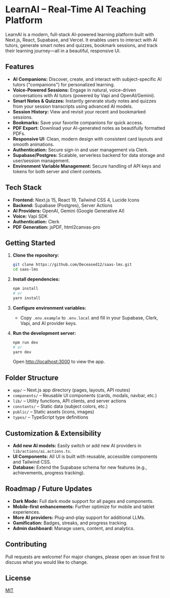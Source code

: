 # LearnAI – Real-Time AI Teaching Platform

LearnAI is a modern, full-stack AI-powered learning platform built with Next.js, React, Supabase, and Vercel. It enables users to interact with AI tutors, generate smart notes and quizzes, bookmark sessions, and track their learning journey—all in a beautiful, responsive UI.

## Features

- **AI Companions:** Discover, create, and interact with subject-specific AI tutors ("companions") for personalized learning.
- **Voice-Powered Sessions:** Engage in natural, voice-driven conversations with AI tutors (powered by Vapi and OpenAI/Gemini).
- **Smart Notes & Quizzes:** Instantly generate study notes and quizzes from your session transcripts using advanced AI models.
- **Session History:** View and revisit your recent and bookmarked sessions.
- **Bookmarks:** Save your favorite companions for quick access.
- **PDF Export:** Download your AI-generated notes as beautifully formatted PDFs.
- **Responsive UI:** Clean, modern design with consistent card layouts and smooth animations.
- **Authentication:** Secure sign-in and user management via Clerk.
- **Supabase/Postgres:** Scalable, serverless backend for data storage and user/session management.
- **Environment Variable Management:** Secure handling of API keys and tokens for both server and client contexts.

## Tech Stack

- **Frontend:** Next.js 15, React 19, Tailwind CSS 4, Lucide Icons
- **Backend:** Supabase (Postgres), Server Actions
- **AI Providers:** OpenAI, Gemini (Google Generative AI)
- **Voice:** Vapi SDK
- **Authentication:** Clerk
- **PDF Generation:** jsPDF, html2canvas-pro

## Getting Started

1. **Clone the repository:**
   ```sh
   git clone https://github.com/Deceased12/saas-lms.git
   cd saas-lms
   ```

2. **Install dependencies:**
   ```sh
   npm install
   # or
   yarn install
   ```

3. **Configure environment variables:**
   - Copy `.env.example` to `.env.local` and fill in your Supabase, Clerk, Vapi, and AI provider keys.

4. **Run the development server:**
   ```sh
   npm run dev
   # or
   yarn dev
   ```
   Open [http://localhost:3000](http://localhost:3000) to view the app.

## Folder Structure

- `app/` – Next.js app directory (pages, layouts, API routes)
- `components/` – Reusable UI components (cards, modals, navbar, etc.)
- `lib/` – Utility functions, API clients, and server actions
- `constants/` – Static data (subject colors, etc.)
- `public/` – Static assets (icons, images)
- `types/` – TypeScript type definitions

## Customization & Extensibility

- **Add new AI models:** Easily switch or add new AI providers in `lib/actions/ai.actions.ts`.
- **UI Components:** All UI is built with reusable, accessible components and Tailwind CSS.
- **Database:** Extend the Supabase schema for new features (e.g., achievements, progress tracking).

## Roadmap / Future Updates

- **Dark Mode:** Full dark mode support for all pages and components.
- **Mobile-first enhancements:** Further optimize for mobile and tablet experiences.
- **More AI providers:** Plug-and-play support for additional LLMs.
- **Gamification:** Badges, streaks, and progress tracking.
- **Admin dashboard:** Manage users, content, and analytics.

## Contributing

Pull requests are welcome! For major changes, please open an issue first to discuss what you would like to change.

## License

[MIT](LICENSE)

